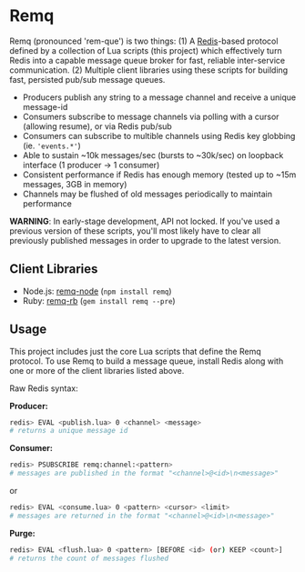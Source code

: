 # Remq

Remq (pronounced 'rem-que') is two things: (1) A [Redis](http://redis.io)-based
protocol defined by a collection of Lua scripts (this project) which effectively
turn Redis into a capable message queue broker for fast, reliable inter-service
communication. (2) Multiple client libraries using these scripts for building
fast, persisted pub/sub message queues.

  - Producers publish any string to a message channel and receive a unique message-id
  - Consumers subscribe to message channels via polling with a cursor (allowing resume), or via Redis pub/sub
  - Consumers can subscribe to multible channels using Redis key globbing (ie. `'events.*'`)
  - Able to sustain ~10k messages/sec (bursts to ~30k/sec) on loopback interface (1 producer -> 1 consumer)
  - Consistent performance if Redis has enough memory (tested up to ~15m messages, 3GB in memory)
  - Channels may be flushed of old messages periodically to maintain performance

**WARNING**: In early-stage development, API not locked. If you've used a previous
version of these scripts, you'll most likely have to clear all previously
published messages in order to upgrade to the latest version.

## Client Libraries

- Node.js: [remq-node](https://github.com/kainosnoema/remq-node) (`npm install remq`)
- Ruby: [remq-rb](https://github.com/kainosnoema/remq-rb) (`gem install remq --pre`)

## Usage

This project includes just the core Lua scripts that define the Remq protocol.
To use Remq to build a message queue, install Redis along with one or more of
the client libraries listed above.

Raw Redis syntax:

**Producer:**
``` sh
redis> EVAL <publish.lua> 0 <channel> <message>
# returns a unique message id
```

**Consumer:**
``` sh
redis> PSUBSCRIBE remq:channel:<pattern>
# messages are published in the format "<channel>@<id>\n<message>"
```
or
``` sh
redis> EVAL <consume.lua> 0 <pattern> <cursor> <limit>
# messages are returned in the format "<channel>@<id>\n<message>"
```

**Purge:**
``` sh
redis> EVAL <flush.lua> 0 <pattern> [BEFORE <id> (or) KEEP <count>]
# returns the count of messages flushed
```